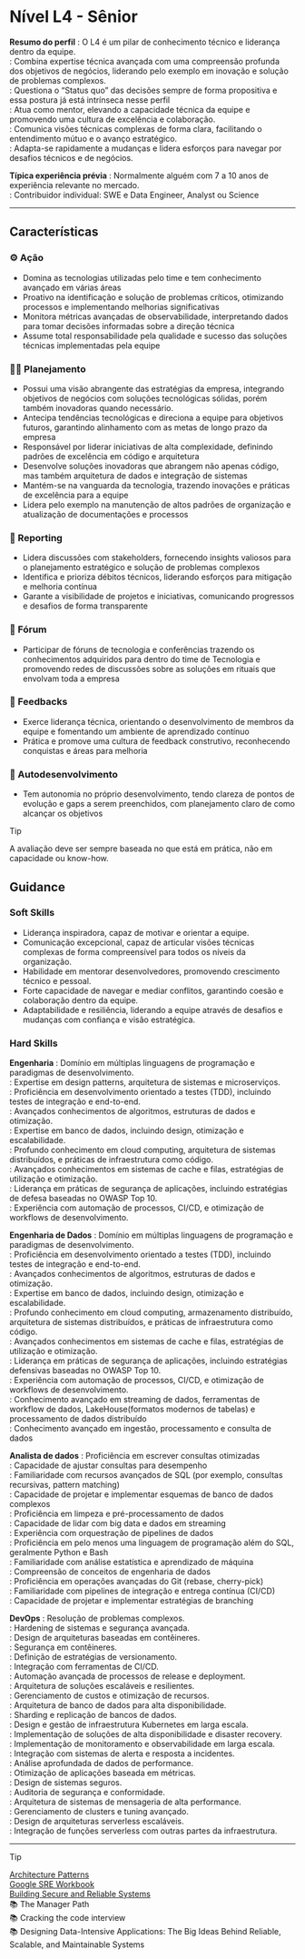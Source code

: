 # Nível L4 - Sênior

**Resumo do perfil**
: O L4 é um pilar de conhecimento técnico e liderança dentro da equipe.  
: Combina expertise técnica avançada com uma compreensão profunda dos objetivos de negócios, liderando pelo exemplo em inovação e solução de problemas complexos.  
: Questiona o “Status quo” das decisões sempre de forma propositiva e essa postura já está intrínseca nesse perfil  
: Atua como mentor, elevando a capacidade técnica da equipe e promovendo uma cultura de excelência e colaboração.  
: Comunica visões técnicas complexas de forma clara, facilitando o entendimento mútuo e o avanço estratégico.  
: Adapta-se rapidamente a mudanças e lidera esforços para navegar por desafios técnicos e de negócios.

**Típica experiência prévia**
: Normalmente alguém com 7 a 10 anos de experiência relevante no mercado.  
: Contribuidor individual: SWE e Data Engineer, Analyst ou Science

___

## Características

### ⚙️ Ação

- Domina as tecnologias utilizadas pelo time e tem conhecimento avançado em várias áreas
- Proativo na identificação e solução de problemas críticos, otimizando processos e implementando melhorias significativas
- Monitora métricas avançadas de observabilidade, interpretando dados para tomar decisões informadas sobre a direção técnica
- Assume total responsabilidade pela qualidade e sucesso das soluções técnicas implementadas pela equipe

### 👨‍💻 Planejamento

- Possui uma visão abrangente das estratégias da empresa, integrando objetivos de negócios com soluções tecnológicas sólidas, porém também inovadoras quando necessário.
- Antecipa tendências tecnológicas e direciona a equipe para objetivos futuros, garantindo alinhamento com as metas de longo prazo da empresa
- Responsável por liderar iniciativas de alta complexidade, definindo padrões de excelência em código e arquitetura
- Desenvolve soluções inovadoras que abrangem não apenas código, mas também arquitetura de dados e integração de sistemas
- Mantém-se na vanguarda da tecnologia, trazendo inovações e práticas de excelência para a equipe
- Lidera pelo exemplo na manutenção de altos padrões de organização e atualização de documentações e processos

### 📆 Reporting

- Lidera discussões com stakeholders, fornecendo insights valiosos para o planejamento estratégico e solução de problemas complexos
- Identifica e prioriza débitos técnicos, liderando esforços para mitigação e melhoria contínua
- Garante a visibilidade de projetos e iniciativas, comunicando progressos e desafios de forma transparente

### 📢 Fórum

- Participar de fóruns de tecnologia e conferências trazendo os conhecimentos adquiridos para dentro do time de Tecnologia e promovendo redes de discussões sobre as soluções em rituais que envolvam toda a empresa

### 💬 Feedbacks

- Exerce liderança técnica, orientando o desenvolvimento de membros da equipe e fomentando um ambiente de aprendizado contínuo
- Prática e promove uma cultura de feedback construtivo, reconhecendo conquistas e áreas para melhoria

### 🌱 Autodesenvolvimento

- Tem autonomia no próprio desenvolvimento, tendo clareza de pontos de evolução e gaps a serem preenchidos, com planejamento claro de como alcançar os objetivos

> [!TIP]
> A avaliação deve ser sempre baseada no que está em prática, não em capacidade ou know-how.

## Guidance

### Soft Skills

- Liderança inspiradora, capaz de motivar e orientar a equipe.
- Comunicação excepcional, capaz de articular visões técnicas complexas de forma compreensível para todos os níveis da organização.
- Habilidade em mentorar desenvolvedores, promovendo crescimento técnico e pessoal.
- Forte capacidade de navegar e mediar conflitos, garantindo coesão e colaboração dentro da equipe.
- Adaptabilidade e resiliência, liderando a equipe através de desafios e mudanças com confiança e visão estratégica.

### Hard Skills

**Engenharia**
: Domínio em múltiplas linguagens de programação e paradigmas de desenvolvimento.  
: Expertise em design patterns, arquitetura de sistemas e microserviços.  
: Proficiência em desenvolvimento orientado a testes (TDD), incluindo testes de integração e end-to-end.  
: Avançados conhecimentos de algoritmos, estruturas de dados e otimização.  
: Expertise em banco de dados, incluindo design, otimização e escalabilidade.  
: Profundo conhecimento em cloud computing, arquitetura de sistemas distribuídos, e práticas de infraestrutura como código.  
: Avançados conhecimentos em sistemas de cache e filas, estratégias de utilização e otimização.  
: Liderança em práticas de segurança de aplicações, incluindo estratégias de defesa baseadas no OWASP Top 10.  
: Experiência com automação de processos, CI/CD, e otimização de workflows de desenvolvimento.

**Engenharia de Dados**
: Domínio em múltiplas linguagens de programação e paradigmas de desenvolvimento.  
: Proficiência em desenvolvimento orientado a testes (TDD), incluindo testes de integração e end-to-end.  
: Avançados conhecimentos de algoritmos, estruturas de dados e otimização.  
: Expertise em banco de dados, incluindo design, otimização e escalabilidade.  
: Profundo conhecimento em cloud computing, armazenamento distribuído, arquitetura de sistemas distribuídos, e práticas de infraestrutura como código.  
: Avançados conhecimentos em sistemas de cache e filas, estratégias de utilização e otimização.  
: Liderança em práticas de segurança de aplicações, incluindo estratégias defensivas baseadas no OWASP Top 10.  
: Experiência com automação de processos, CI/CD, e otimização de workflows de desenvolvimento.  
: Conhecimento avançado em streaming de dados, ferramentas de workflow de dados, LakeHouse(formatos modernos de tabelas) e processamento de dados distribuído  
: Conhecimento avançado em ingestão, processamento e consulta de dados

**Analista de dados**
: Proficiência em escrever consultas otimizadas  
: Capacidade de ajustar consultas para desempenho  
: Familiaridade com recursos avançados de SQL (por exemplo, consultas recursivas, pattern matching)  
: Capacidade de projetar e implementar esquemas de banco de dados complexos  
: Proficiência em limpeza e pré-processamento de dados  
: Capacidade de lidar com big data e dados em streaming  
: Experiência com orquestração de pipelines de dados  
: Proficiência em pelo menos uma linguagem de programação além do SQL, geralmente Python e Bash  
: Familiaridade com análise estatística e aprendizado de máquina  
: Compreensão de conceitos de engenharia de dados  
: Proficiência em operações avançadas do Git (rebase, cherry-pick)  
: Familiaridade com pipelines de integração e entrega contínua (CI/CD)  
: Capacidade de projetar e implementar estratégias de branching

**DevOps**
: Resolução de problemas complexos.  
: Hardening de sistemas e segurança avançada.  
: Design de arquiteturas baseadas em contêineres.  
: Segurança em contêineres.  
: Definição de estratégias de versionamento.  
: Integração com ferramentas de CI/CD.  
: Automação avançada de processos de release e deployment.  
: Arquitetura de soluções escaláveis e resilientes.  
: Gerenciamento de custos e otimização de recursos.  
: Arquitetura de banco de dados para alta disponibilidade.  
: Sharding e replicação de bancos de dados.  
: Design e gestão de infraestrutura Kubernetes em larga escala.  
: Implementação de soluções de alta disponibilidade e disaster recovery.  
: Implementação de monitoramento e observabilidade em larga escala.  
: Integração com sistemas de alerta e resposta a incidentes.  
: Análise aprofundada de dados de performance.  
: Otimização de aplicações baseada em métricas.  
: Design de sistemas seguros.  
: Auditoria de segurança e conformidade.  
: Arquitetura de sistemas de mensageria de alta performance.  
: Gerenciamento de clusters e tuning avançado.  
: Design de arquiteturas serverless escaláveis.  
: Integração de funções serverless com outras partes da infraestrutura.

___

> [!TIP]
> [Architecture Patterns](https://docs.microsoft.com/en-us/azure/architecture/patterns/)  
> [Google SRE Workbook](https://sre.google/workbook/table-of-contents/)  
> [Building Secure and Reliable Systems](https://static.googleusercontent.com/media/sre.google/en//static/pdf/building_secure_and_reliable_systems.pdf)  
> 📚 The Manager Path  
> 📚 Cracking the code interview  
> 📚 Designing Data-Intensive Applications: The Big Ideas Behind Reliable, Scalable, and Maintainable Systems
